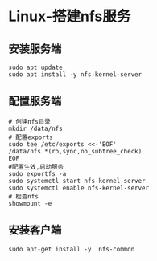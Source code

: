 # Linux-搭建nfs服务

## 安装服务端
```
sudo apt update
sudo apt install -y nfs-kernel-server
```

## 配置服务端

``` 
# 创建nfs目录
mkdir /data/nfs
# 配置exports
sudo tee /etc/exports <<-'EOF'
/data/nfs *(ro,sync,no_subtree_check)
EOF
#配置生效,启动服务
sudo exportfs -a
sudo systemctl start nfs-kernel-server
sudo systemctl enable nfs-kernel-server
# 检查nfs
showmount -e 
```





## 安装客户端
```
sudo apt-get install -y  nfs-common
```
